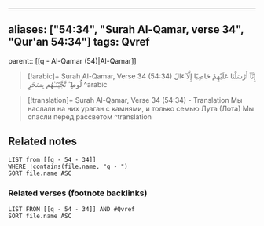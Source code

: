
---
aliases: ["54:34", "Surah Al-Qamar, verse 34", "Qur'an 54:34"]
tags: Qvref
---

parent:: [[q - Al-Qamar (54)|Al-Qamar]]

> [!arabic]+ Surah Al-Qamar, Verse 34 (54:34)
> <span class="quran-arabic">إِنَّآ أَرْسَلْنَا عَلَيْهِمْ حَاصِبًا إِلَّآ ءَالَ لُوطٍ ۖ نَّجَّيْنَـٰهُم بِسَحَرٍ</span>
^arabic

> [!translation]+ Surah Al-Qamar, Verse 34 (54:34) - Translation
> Мы наслали на них ураган с камнями, и только семью Лута (Лота) Мы спасли перед рассветом
^translation



## Related notes
```dataview
LIST from [[q - 54 - 34]]
WHERE !contains(file.name, "q - ")
SORT file.name ASC
```

### Related verses (footnote backlinks)
```dataview
LIST FROM [[q - 54 - 34]] AND #Qvref
SORT file.name ASC
```

